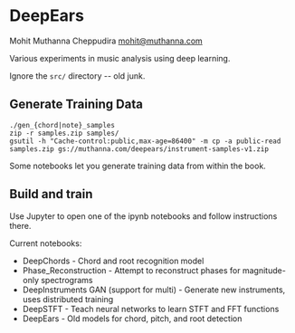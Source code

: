 # DeepEars

Mohit Muthanna Cheppudira <mohit@muthanna.com>

Various experiments in music analysis using deep learning.

Ignore the `src/` directory -- old junk.

## Generate Training Data

```
./gen_{chord|note}_samples
zip -r samples.zip samples/
gsutil -h "Cache-control:public,max-age=86400" -m cp -a public-read samples.zip gs://muthanna.com/deepears/instrument-samples-v1.zip
```

Some notebooks let you generate training data from within the book.

## Build and train

Use Jupyter to open one of the ipynb notebooks and follow instructions there.

Current notebooks:

* DeepChords - Chord and root recognition model
* Phase_Reconstruction - Attempt to reconstruct phases for magnitude-only spectrograms
* DeepInstruments GAN (support for multi) - Generate new instruments, uses distributed training
* DeepSTFT - Teach neural networks to learn STFT and FFT functions
* DeepEars - Old models for chord, pitch, and root detection

